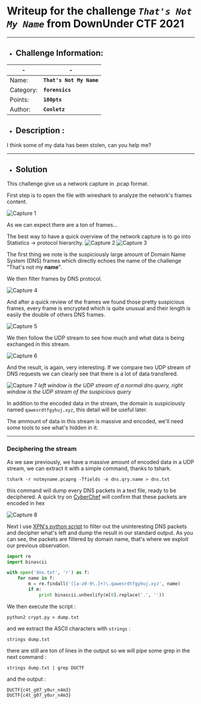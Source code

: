 # Writeup for the challenge **_`That's Not My Name`_** from DownUnder CTF 2021
----

- ## Challenge Information:

| - | - |
| ----------- | ----------- |
| Name: | **`That's Not My Name`** |
| Category: | **`forensics`** |
| Points: | **`100pts`**|
| Author: | **`Conletz`**|

- ## Description :
 I think some of my data has been stolen, can you help me?

---

- ## Solution

This challenge give us a network capture in .pcap format.

First step is to open the file with wireshark to analyze the network's frames content.

![Capture 1](notmyname1.jpg)

As we can expect there are a ton of frames...

The best way to have a quick overview of the network capture is to go into Statistics -> protocol hierarchy.
![Capture 2](notmyname2.jpg)
![Capture 3](notmyname3.jpg)

The first thing we note is the suspiciously large amount of Domain Name System (DNS) frames which directly echoes the name of the challenge "That's not my **name**".

We then filter frames by DNS protocol.

![Capture 4](notmyname4.jpg)

And after a quick review of the frames we found those pretty suspicious frames, every frame is encrypted which is quite unusual and their length is easily the double of others DNS frames.

![Capture 5](notmyname5.jpg)

We then follow the UDP stream to see how much and what data is being exchanged in this stream.

![Capture 6](notmyname6.jpg)

And the result, is again, very interesting. If we compare two UDP stream of DNS requests we can clearly see that there is a lot of data transfered. 

![Capture 7](notmyname7.jpg)
*left window is the UDP stream of a normal dns query, right window is the UDP stream of the suspicious query*

In addition to the encoded data in the stream, the domain is suspiciously named `qawesrdtfgyhuj.xyz`, this detail will be useful later.

The ammount of data in this stream is massive and encoded, we'll need some tools to see what's hidden in it.

---
### Deciphering the stream

As we saw previously, we have a massive amount of encoded data in a UDP stream, we can extract it with a simple command, thanks to tshark.

```tshark -r notmyname.pcapng -Tfields -e dns.qry.name > dns.txt```

this command will dump every DNS packets in a text file, ready to be deciphered.
A quick try on [CyberChef](https://gchq.github.io/CyberChef/#input=PT1RZjVKWFoyOTJZbEozWHpRWE1zRjNjN1pFVkRGbWUxRldX) will confirm that these packets are encoded in hex

![Capture 8](notmyname8.jpg)

Next I use [XPN's python script](https://blog.xpnsec.com/bsidessf-dnscap/) to filter out the uninteresting DNS packets and decipher what's left and dump the result in our standard output. As you can see, the packets are filtered by domain name, that's where we exploit our previous observation. 

```python
import re
import binascii

with open('dns.txt', 'r') as f:
    for name in f:
        m = re.findall('([a-z0-9\.]+)\.qawesrdtfgyhuj.xyz', name)
        if m:
            print binascii.unhexlify(m[0].replace('.', '')) 
```

We then execute the script :

``python2 crypt.py > dump.txt``

and we extract the ASCII characters with `strings` :

``strings dump.txt``

there are still are ton of lines in the output so we will pipe some grep in the next command :

``strings dump.txt | grep DUCTF``

and the output :
```
DUCTF{c4t_g07_y0ur_n4m3}
DUCTF{c4t_g07_y0ur_n4m3}
```
